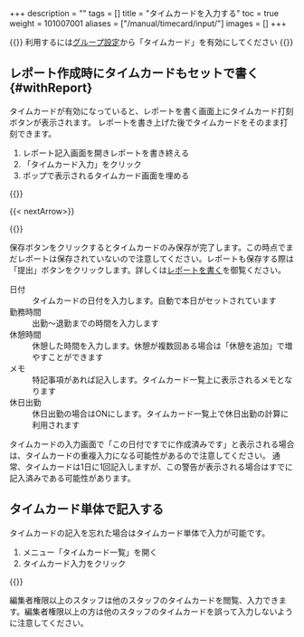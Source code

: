+++
description = ""
tags = []
title = "タイムカードを入力する"
toc = true
weight = 101007001
aliases = ["/manual/timecard/input/"]
images = []
+++

{{<info>}}
利用するには[グループ設定](/docs/manual/initial-setting/setting-group/#edit)から「タイムカード」を有効にしてください
{{</info>}}

## レポート作成時にタイムカードもセットで書く{#withReport}

タイムカードが有効になっていると、レポートを書く画面上にタイムカード打刻ボタンが表示されます。
レポートを書き上げた後でタイムカードをそのまま打刻できます。

1. レポート記入画面を開きレポートを書き終える
1. 「タイムカード入力」をクリック
1. ポップで表示されるタイムカード画面を埋める

{{<appscreen filename="punch-time-card" title="レポート作成と同時にタイムカードを入力する方法について">}}

{{< nextArrow>}}

{{<appscreen filename="timecard-submit" title="タイムカードの入力画面">}}

保存ボタンをクリックするとタイムカードのみ保存が完了します。この時点でまだレポートは保存されていないので注意してください。レポートも保存する際は「提出」ボタンをクリックします。詳しくは[レポートを書く](/docs/manual/write-report/write/)を御覧ください。  

<dl class="basic">
<dt>日付</dt>
<dd>タイムカードの日付を入力します。自動で本日がセットされています</dd>
<dt>勤務時間</dt>
<dd>出勤〜退勤までの時間を入力します</dd>
<dt>休憩時間</dt>
<dd>休憩した時間を入力します。休憩が複数回ある場合は「休憩を追加」で増やすことができます</dd>
<dt>メモ</dt>
<dd>特記事項があれば記入します。タイムカード一覧上に表示されるメモとなります</dd>
<dt>休日出勤</dt>
<dd>休日出勤の場合はONにします。タイムカード一覧上で休日出勤の計算に利用されます</dd>
</dl>

タイムカードの入力画面で「この日付ですでに作成済みです」と表示される場合は、タイムカードの重複入力になる可能性があるので注意してください。
通常、タイムカードは1日に1回記入しますが、この警告が表示される場合はすでに記入済みである可能性があります。


## タイムカード単体で記入する

タイムカードの記入を忘れた場合はタイムカード単体で入力が可能です。

1. メニュー「タイムカード一覧」を開く
1. タイムカード入力をクリック

{{<appscreen filename="timecard-list" title="タイムカード一覧からタイムカードを入力する">}}


編集者権限以上のスタッフは他のスタッフのタイムカードを閲覧、入力できます。編集者権限以上の方は他のスタッフのタイムカードを誤って入力しないように注意してください。
